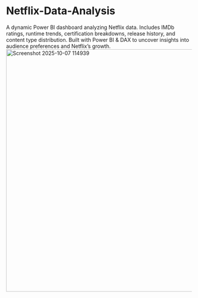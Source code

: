 # Netflix-Data-Analysis
A dynamic Power BI dashboard analyzing Netflix data. Includes IMDb ratings, runtime trends, certification breakdowns, release history, and content type distribution. Built with Power BI &amp; DAX to uncover insights into audience preferences and Netflix’s growth.
<img width="1169" height="656" alt="Screenshot 2025-10-07 114939" src="https://github.com/user-attachments/assets/baee712a-aa39-41d3-93eb-dc1508ce6f8c" />
